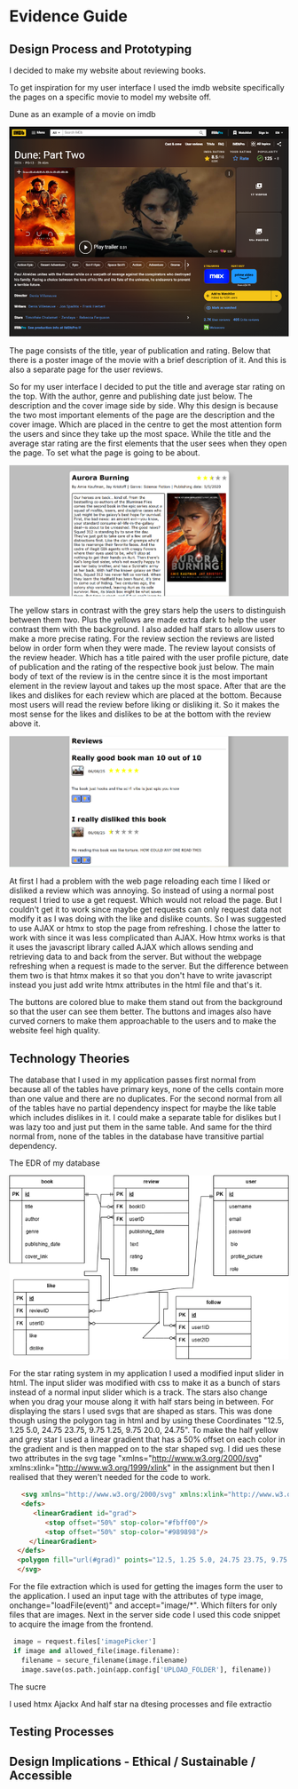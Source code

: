 # Evidence Guide

## Design Process and Prototyping
I decided to make my website about reviewing books.

To get inspiration for my user interface I used the imdb website specifically the pages on a specific movie to model my website off.

Dune as an example of a movie on imdb

![Html Dune as example of a movie on imdb](https://github.com/Random-Devil-with-internet/Year-12-3-Assignment/blob/main/Dune.png)

The page consists of the title, year of publication and rating. Below that there is a poster image of the movie with a brief description of it. And this is also a separate page for the user reviews.

So for my user interface I decided to put the title and average star rating on the top. With the author, genre and publishing date just below. The description and the cover image side by side. Why this design is because the two most important elements of the page are the description and the cover image. Which are placed in the centre to get the most attention form the users and since they take up the most space. While the title and the average star rating are the first elements that the user sees when they open the page. To set what the page is going to be about.

![Html The book page](https://github.com/Random-Devil-with-internet/Year-12-3-Assignment/blob/main/Book%20page.png)

The yellow stars in contrast with the grey stars help the users to distinguish between them two. Plus the yellows are made extra dark to help the user contrast them with the background. I also added half stars to allow users to make a more precise rating. For the review section the reviews are listed below in order form when they were made. The review layout consists of the review header. Which has a title paired with the user profile picture, date of publication and the rating of the respective book just below. The main body of text of the review is in the centre since it is the most important element in the review layout and takes up the most space. After that are the likes and dislikes for each review which are placed at the bottom. Because most users will read the review before liking or disliking it. So it makes the most sense for the likes and dislikes to be at the bottom with the review above it. 

![Html The review page](https://github.com/Random-Devil-with-internet/Year-12-3-Assignment/blob/main/Review%20page.png)

At first I had a problem with the web page reloading each time I liked or disliked a review which was annoying. So instead of using a normal post request I tried to use a get request. Which would not reload the page. But I couldn't get it to work since maybe get requests can only request data not modify it as I was doing with the like and dislike counts. So I was suggested to use AJAX or htmx to stop the page from refreshing. I chose the latter to work with since it was less complicated than AJAX. How htmx works is that it uses the javascript library called AJAX which allows sending and retrieving data to and back from the server. But without the webpage refreshing when a request is made to the server. But the difference between them two is that htmx makes it so that you don't have to write javascript instead you just add write htmx attributes in the html file and that's it.

The buttons are colored blue to make them stand out from the background so that the user can see them better. The buttons and images also have curved corners to make them approachable to the users and to make the website feel high quality.

## Technology Theories

The database that I used in my application passes first normal from because all of the tables have primary keys, none of the cells contain more than one value and there are no duplicates. For the second normal from all of the tables have no partial dependency inspect for maybe the like table which includes dislikes in it. I could make a separate table for dislikes but I was lazy too and just put them in the same table. And same for the third normal from, none of the tables in the database have transitive partial dependency.
 
The EDR of my database

![Html The EDR of my database](https://github.com/Random-Devil-with-internet/Year-12-3-Assignment/blob/main/EDR.png)

For the star rating system in my application I used a modified input slider in html. The input slider was modified with css to make it as a bunch of stars instead of a normal input slider which is a track. The stars also change when you drag your mouse along it with half stars being in between. For displaying the stars I used svgs that are shaped as stars. This was done though using the polygon tag in html and by using these Coordinates "12.5, 1.25 5.0, 24.75 23.75, 9.75 1.25, 9.75 20.0, 24.75". To make the half yellow and grey star I used a linear gradient that has a 50% offset on each color in the gradient and is then mapped on to the star shaped svg. I did ues these two attributes in the svg tage "xmlns="http://www.w3.org/2000/svg" xmlns:xlink="http://www.w3.org/1999/xlink" in the assignment but then I realised that they weren't needed for the code to work.

```html
   <svg xmlns="http://www.w3.org/2000/svg" xmlns:xlink="http://www.w3.org/1999/xlink" width="23" height="25">
   <defs>
      <linearGradient id="grad">
         <stop offset="50%" stop-color="#fbff00"/>
         <stop offset="50%" stop-color="#989898"/>
     </linearGradient>
  </defs>
  <polygon fill="url(#grad)" points="12.5, 1.25 5.0, 24.75 23.75, 9.75 1.25, 9.75 20.0, 24.75"/>
  </svg>
```

For the file extraction which is used for getting the images form the user to the application. I used an input tage with the attributes of type image, onchange="loadFile(event)" and accept="image/*". Which filters for only files that are images. Next in the server side code I used this code snippet to acquire the image from the frontend.

```python
 image = request.files['imagePicker']
 if image and allowed_file(image.filename):
   filename = secure_filename(image.filename)
   image.save(os.path.join(app.config['UPLOAD_FOLDER'], filename))
```
The sucre 

I used htmx    Ajackx And half star na dtesing processes and file extractio

## Testing Processes

## Design Implications - Ethical / Sustainable / Accessible


